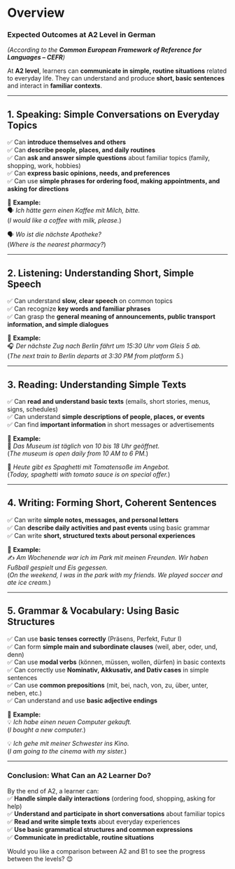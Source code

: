 # Overview

### **Expected Outcomes at A2 Level in German**  
*(According to the **Common European Framework of Reference for Languages – CEFR**)*
  
At **A2 level**, learners can **communicate in simple, routine situations** related to everyday life. They can understand and produce **short, basic sentences** and interact in **familiar contexts**.  

---

## **1. Speaking: Simple Conversations on Everyday Topics**  
✅ Can **introduce themselves and others**  
✅ Can **describe people, places, and daily routines**  
✅ Can **ask and answer simple questions** about familiar topics (family, shopping, work, hobbies)  
✅ Can **express basic opinions, needs, and preferences**  
✅ Can use **simple phrases for ordering food, making appointments, and asking for directions**  

🔹 **Example:**  
🗣️ *Ich hätte gern einen Kaffee mit Milch, bitte.*  
(*I would like a coffee with milk, please.*)  

🗣️ *Wo ist die nächste Apotheke?*  
(*Where is the nearest pharmacy?*)  

---

## **2. Listening: Understanding Short, Simple Speech**  
✅ Can understand **slow, clear speech** on common topics  
✅ Can recognize **key words and familiar phrases**  
✅ Can grasp the **general meaning of announcements, public transport information, and simple dialogues**  

🔹 **Example:**  
🎧 *Der nächste Zug nach Berlin fährt um 15:30 Uhr vom Gleis 5 ab.*  
(*The next train to Berlin departs at 3:30 PM from platform 5.*)  

---

## **3. Reading: Understanding Simple Texts**  
✅ Can **read and understand basic texts** (emails, short stories, menus, signs, schedules)  
✅ Can understand **simple descriptions of people, places, or events**  
✅ Can find **important information** in short messages or advertisements  

🔹 **Example:**  
📖 *Das Museum ist täglich von 10 bis 18 Uhr geöffnet.*  
(*The museum is open daily from 10 AM to 6 PM.*)  

📖 *Heute gibt es Spaghetti mit Tomatensoße im Angebot.*  
(*Today, spaghetti with tomato sauce is on special offer.*)  

---

## **4. Writing: Forming Short, Coherent Sentences**  
✅ Can write **simple notes, messages, and personal letters**  
✅ Can **describe daily activities and past events** using basic grammar  
✅ Can write **short, structured texts about personal experiences**  

🔹 **Example:**  
✍️ *Am Wochenende war ich im Park mit meinen Freunden. Wir haben Fußball gespielt und Eis gegessen.*  
(*On the weekend, I was in the park with my friends. We played soccer and ate ice cream.*)  

---

## **5. Grammar & Vocabulary: Using Basic Structures**  
✅ Can use **basic tenses correctly** (Präsens, Perfekt, Futur I)  
✅ Can form **simple main and subordinate clauses** (weil, aber, oder, und, denn)  
✅ Can use **modal verbs** (können, müssen, wollen, dürfen) in basic contexts  
✅ Can correctly use **Nominativ, Akkusativ, and Dativ cases** in simple sentences  
✅ Can use **common prepositions** (mit, bei, nach, von, zu, über, unter, neben, etc.)  
✅ Can understand and use **basic adjective endings**  

🔹 **Example:**  
💡 *Ich habe einen neuen Computer gekauft.*  
(*I bought a new computer.*)  

💡 *Ich gehe mit meiner Schwester ins Kino.*  
(*I am going to the cinema with my sister.*)  

---

### **Conclusion: What Can an A2 Learner Do?**  
By the end of A2, a learner can:  
✅ **Handle simple daily interactions** (ordering food, shopping, asking for help)  
✅ **Understand and participate in short conversations** about familiar topics  
✅ **Read and write simple texts** about everyday experiences  
✅ **Use basic grammatical structures and common expressions**  
✅ **Communicate in predictable, routine situations**  

Would you like a comparison between A2 and B1 to see the progress between the levels? 😊